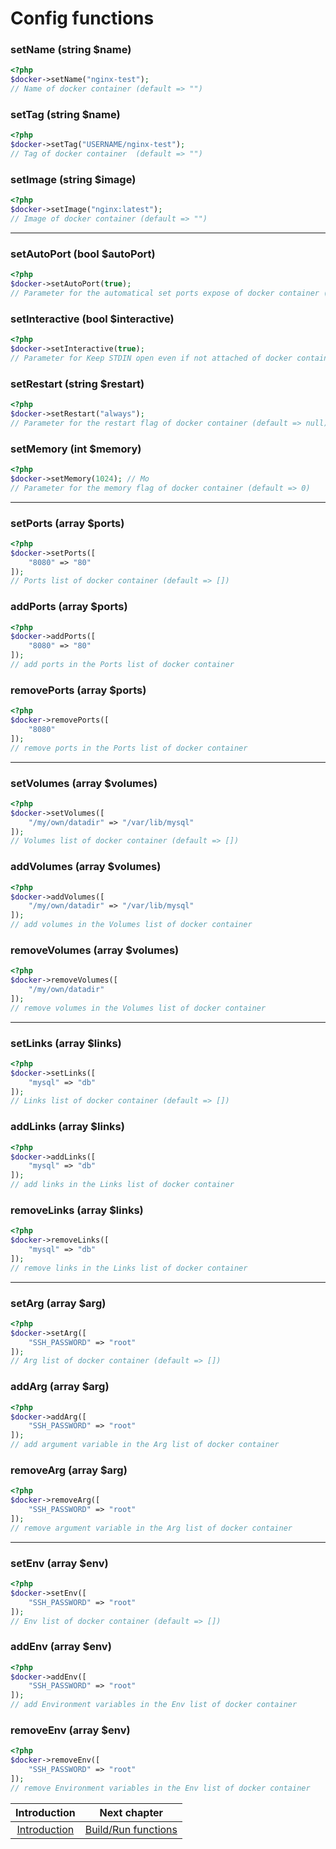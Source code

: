 # Config functions

### setName (string $name)
```php
<?php
$docker->setName("nginx-test");
// Name of docker container (default => "")
```

### setTag (string $name)
```php
<?php
$docker->setTag("USERNAME/nginx-test");
// Tag of docker container  (default => "")
```

### setImage (string $image)
```php
<?php
$docker->setImage("nginx:latest");
// Image of docker container (default => "")
```

---

### setAutoPort (bool $autoPort)
```php
<?php
$docker->setAutoPort(true);
// Parameter for the automatical set ports expose of docker container (default => false)
```

### setInteractive (bool $interactive)
```php
<?php
$docker->setInteractive(true);
// Parameter for Keep STDIN open even if not attached of docker container (default => false)
```

### setRestart (string $restart)
```php
<?php
$docker->setRestart("always");
// Parameter for the restart flag of docker container (default => null)
```

### setMemory (int $memory)
```php
<?php
$docker->setMemory(1024); // Mo
// Parameter for the memory flag of docker container (default => 0)
```

---

### setPorts (array $ports)
```php
<?php
$docker->setPorts([
    "8080" => "80"
]);
// Ports list of docker container (default => [])
```

### addPorts (array $ports)
```php
<?php
$docker->addPorts([
    "8080" => "80"
]);
// add ports in the Ports list of docker container
```

### removePorts (array $ports)
```php
<?php
$docker->removePorts([
    "8080"
]);
// remove ports in the Ports list of docker container
```

---

### setVolumes (array $volumes)
```php
<?php
$docker->setVolumes([
    "/my/own/datadir" => "/var/lib/mysql"
]);
// Volumes list of docker container (default => [])
```

### addVolumes (array $volumes)
```php
<?php
$docker->addVolumes([
    "/my/own/datadir" => "/var/lib/mysql"
]);
// add volumes in the Volumes list of docker container
```

### removeVolumes (array $volumes)
```php
<?php
$docker->removeVolumes([
    "/my/own/datadir"
]);
// remove volumes in the Volumes list of docker container
```

---

### setLinks (array $links)
```php
<?php
$docker->setLinks([
    "mysql" => "db"
]);
// Links list of docker container (default => [])
```

### addLinks (array $links)
```php
<?php
$docker->addLinks([
    "mysql" => "db"
]);
// add links in the Links list of docker container
```

### removeLinks (array $links)
```php
<?php
$docker->removeLinks([
    "mysql" => "db"
]);
// remove links in the Links list of docker container
```

---

### setArg (array $arg)
```php
<?php
$docker->setArg([
    "SSH_PASSWORD" => "root"
]);
// Arg list of docker container (default => [])
```

### addArg (array $arg)
```php
<?php
$docker->addArg([
    "SSH_PASSWORD" => "root"
]);
// add argument variable in the Arg list of docker container
```

### removeArg (array $arg)
```php
<?php
$docker->removeArg([
    "SSH_PASSWORD" => "root"
]);
// remove argument variable in the Arg list of docker container
```

---

### setEnv (array $env)
```php
<?php
$docker->setEnv([
    "SSH_PASSWORD" => "root"
]);
// Env list of docker container (default => [])
```

### addEnv (array $env)
```php
<?php
$docker->addEnv([
    "SSH_PASSWORD" => "root"
]);
// add Environment variables in the Env list of docker container
```

### removeEnv (array $env)
```php
<?php
$docker->removeEnv([
    "SSH_PASSWORD" => "root"
]);
// remove Environment variables in the Env list of docker container
```

| Introduction | Next chapter |
| :---------------------: | :--------------: |
| [Introduction](https://github.com/SimonDevelop/php-docker/blob/master/docs/introduction.md) | [Build/Run functions](https://github.com/SimonDevelop/php-docker/blob/master/docs/chapter02.md) |
